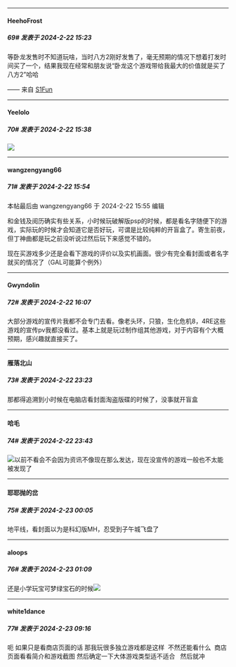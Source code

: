 ﻿
*****

####  HeehoFrost  
##### 69#       发表于 2024-2-22 15:23

等卧龙发售时不知道玩啥，当时八方2刚好发售了，毫无预期的情况下想着打发时间买了一个，结果我现在经常和朋友说“卧龙这个游戏带给我最大的价值就是买了八方2”哈哈

—— 来自 [S1Fun](https://s1fun.koalcat.com)


*****

####  Yeelolo  
##### 70#       发表于 2024-2-22 15:38

<img src="https://static.saraba1st.com/image/smiley/face2017/067.png" referrerpolicy="no-referrer">


*****

####  wangzengyang66  
##### 71#       发表于 2024-2-22 15:54

 本帖最后由 wangzengyang66 于 2024-2-22 15:55 编辑 

和金钱及阅历确实有些关系，小时候玩破解版psp的时候，都是看名字随便下的游戏，实际玩的时候才会知道它是否好玩，可谓是比较纯粹的开盲盒了。寄生前夜，但丁神曲都是玩之前没听说过然后玩下来感觉不错的。

现在买游戏多少还是会看下游戏的评价以及实机画面。很少有完全看封面或者名字就买的情况了（GAL可能算个例外）


*****

####  Gwyndolin  
##### 72#       发表于 2024-2-22 16:07

大部分游戏的宣传片我都不会专门去看。像老头环，只狼，生化危机8，4RE这些游戏的宣传pv我都没看过。基本上就是玩过制作组其他游戏，对于内容有个大概预期，感兴趣就直接买了。


*****

####  雁落北山  
##### 73#       发表于 2024-2-22 23:23

那都得追溯到小时候在电脑店看封面淘盗版碟的时候了，没事就开盲盒


*****

####  哈毛  
##### 74#       发表于 2024-2-22 23:43

<img src="https://static.saraba1st.com/image/smiley/face2017/067.png" referrerpolicy="no-referrer">以前不看会不会因为资讯不像现在那么发达，现在没宣传的游戏一般也不太能被发现了


*****

####  耶耶抛的岔  
##### 75#       发表于 2024-2-23 00:05

地平线，看封面以为是科幻版MH，忍受到子午城飞盘了


*****

####  aloops  
##### 76#       发表于 2024-2-23 01:09

还是小学玩宝可梦绿宝石的时候<img src="https://static.saraba1st.com/image/smiley/face2017/138.png" referrerpolicy="no-referrer">


*****

####  white1dance  
##### 77#       发表于 2024-2-23 09:16

呃 如果只是看商店页面的话 那我玩很多独立游戏都是这样  不然还能看什么  商店页面看看简介和游戏截图 然后确定一下大体游戏类型适不适合   然后就冲

